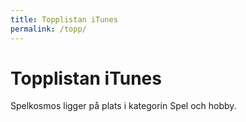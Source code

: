 ```yaml
---
title: Topplistan iTunes
permalink: /topp/
---
```


# Topplistan iTunes

<p><span id="podcast-name">Spelkosmos</span> ligger på plats <span id="placement"></span> i kategorin Spel och hobby.</p>

<script>
  var podcastName = document.getElementById('podcast-name').textContent;

  var processTopPodcasts = function (toplist) {
    toplist.feed.entry.forEach(function (entry, index, entries) {
      if (entry['im:name'].label == podcastName) {
        document.getElementById('placement').textContent = index + 1;
      }
    });
  };
</script>
<script src="https://itunes.apple.com/se/rss/toppodcasts/limit=200/genre=1323/explicit=true/json?callback=processTopPodcasts"></script>
